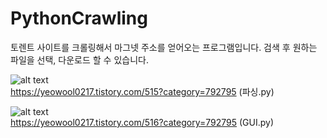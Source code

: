 # PythonCrawling


토렌트 사이트를 크롤링해서
마그넷 주소를 얻어오는 프로그램입니다.
검색 후 원하는 파일을 선택, 다운로드 할 수 있습니다.               







![alt text](https://img1.daumcdn.net/thumb/R1280x0/?scode=mtistory2&fname=https%3A%2F%2Fk.kakaocdn.net%2Fdn%2FbGjQXQ%2FbtqxhyMhunb%2FmPfDVrXCnayOpyUDrRlxW1%2Fimg.png)        
https://yeowool0217.tistory.com/515?category=792795 (파싱.py)              


![alt text](https://t1.daumcdn.net/cfile/tistory/99D14B365C3F70D704)                     
https://yeowool0217.tistory.com/516?category=792795 (GUI.py)                                    
